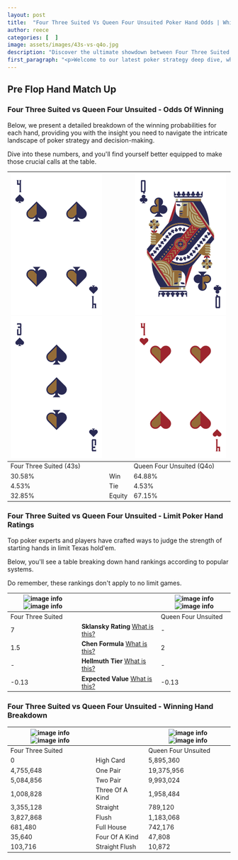 ```yaml
---
layout: post
title:  "Four Three Suited Vs Queen Four Unsuited Poker Hand Odds | Which Is The Better Hand In Poker? A Complete Guide"
author: reece
categories: [  ]
image: assets/images/43s-vs-q4o.jpg
description: "Discover the ultimate showdown between Four Three Suited and Queen Four Unsuited in poker! Uncover the odds, strategies, and scenarios where one hand triumphs over the other. Get ready to up your poker game with this thrilling analysis."
first_paragraph: "<p>Welcome to our latest poker strategy deep dive, where we're pitting two distinct hands against each other in a high-stakes showdown: Four Three Suited vs Queen Four Unsuited.</p><p>In the dynamic world of poker, every decision counts, and knowing which hand holds the upper hand is key to your success at the table.</p><p>In this article, we'll dissect these two hands, explore the scenarios where one dominates the other, and equip you with the knowledge to make strategic choices that can tip the odds in your favor.</p><p>Get ready to unravel the intriguing dynamics of these poker hands and elevate your game to new heights.</p>"
---
```




[comment]: # (sp0)

## Pre Flop Hand Match Up

<div class="table hand-ratings" markdown="1"> 



### Four Three Suited vs Queen Four Unsuited - Odds Of Winning

Below, we present a detailed breakdown of the winning probabilities for each hand, providing you with the insight you need to navigate the intricate landscape of poker strategy and decision-making. 

Dive into these numbers, and you'll find yourself better equipped to make those crucial calls at the table.


    
| ![image info](assets/images/hand1/4.png) ![image info](assets/images/hand1/3.png) |  | ![image info](assets/images/hand2/q.png) ![image info](assets/images/hand2/4o.png) |
| -------- | -------- | -------- |
| Four Three Suited (43s) |  | Queen Four Unsuited (Q4o) |
| 30.58% | Win | 64.88% |
| 4.53% | Tie | 4.53% |
| 32.85% | Equity | 67.15% |




[comment]: # (sp1)



### Four Three Suited vs Queen Four Unsuited - Limit Poker Hand Ratings

Top poker experts and players have crafted ways to judge the strength of starting hands in limit Texas hold'em. 

Below, you'll see a table breaking down hand rankings according to popular systems. 

Do remember, these rankings don't apply to no limit games.


    
| ![image info](https://www.riverpairs.com/assets/images/hand1/4.png) ![image info](https://www.riverpairs.com/assets/images/hand1/3.png) |  | ![image info](https://www.riverpairs.com/assets/images/hand2/q.png) ![image info](https://www.riverpairs.com/assets/images/hand2/4o.png) |
| -------- | -------- | -------- |
| Four Three Suited |  | Queen Four Unsuited |
| 7 | **Sklansky Rating** [What is this?](/sklansky-rating-explained) | - |
| 1.5 | **Chen Formula** [What is this?](/chen-formula-explained) | 2 |
| - | **Hellmuth Tier** [What is this?](/Hellmuth-tier-explained) | - |
| -0.13 | **Expected Value** [What is this?](/expected-value-explained) | -0.13 |




[comment]: # (sp2)



### Four Three Suited vs Queen Four Unsuited - Winning Hand Breakdown


    
| ![image info](https://www.riverpairs.com/assets/images/hand1/4.png) ![image info](https://www.riverpairs.com/assets/images/hand1/3.png) |  | ![image info](https://www.riverpairs.com/assets/images/hand2/q.png) ![image info](https://www.riverpairs.com/assets/images/hand2/4o.png) |
| -------- | -------- | -------- |
| Four Three Suited |  | Queen Four Unsuited |
| 0 | High Card | 5,895,360 |
| 4,755,648 | One Pair | 19,375,956 |
| 5,084,856 | Two Pair | 9,993,024 |
| 1,008,828 | Three Of A Kind | 1,958,484 |
| 3,355,128 | Straight | 789,120 |
| 3,827,868 | Flush | 1,183,068 |
| 681,480 | Full House | 742,176 |
| 35,640 | Four Of A Kind | 47,808 |
| 103,716 | Straight Flush | 10,872 |




[comment]: # (sp3)



</div>

[comment]: # (sp4)



[comment]: # (sp5)

